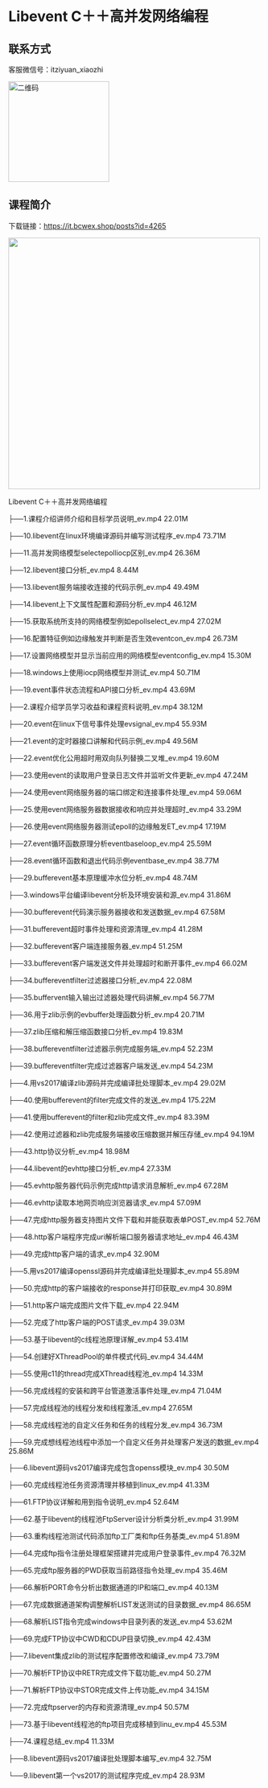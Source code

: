 # Libevent C＋＋高并发网络编程

## 联系方式

客服微信号：itziyuan_xiaozhi

<img src="https://ziyuanyun.oss-cn-guangzhou.aliyuncs.com/common/20240614073449/666b82192834a.jpg" width="200" height="200" alt="二维码">

## 课程简介

下载链接：https://it.bcwex.shop/posts?id=4265

<img src="https://ziyuanyun.oss-cn-guangzhou.aliyuncs.com/yun/20240717073015/66970287575f6.jpg" width="500" alt="">

  

 Libevent C＋＋高并发网络编程

 ├──1.课程介绍讲师介绍和目标学员说明_ev.mp4 22.01M

 ├──10.libevent在linux环境编译源码并编写测试程序_ev.mp4 73.71M

 ├──11.高并发网络模型selectepolliocp区别_ev.mp4 26.36M

 ├──12.libevent接口分析_ev.mp4 8.44M

 ├──13.libevent服务端接收连接的代码示例_ev.mp4 49.49M

 ├──14.libevent上下文属性配置和源码分析_ev.mp4 46.12M

 ├──15.获取系统所支持的网络模型例如epollselect_ev.mp4 27.02M

 ├──16.配置特征例如边缘触发并判断是否生效eventcon_ev.mp4 26.73M

 ├──17.设置网络模型并显示当前应用的网络模型eventconfig_ev.mp4 15.30M

 ├──18.windows上使用iocp网络模型并测试_ev.mp4 50.71M

 ├──19.event事件状态流程和API接口分析_ev.mp4 43.69M

 ├──2.课程介绍学员学习收益和课程资料说明_ev.mp4 38.12M

 ├──20.event在linux下信号事件处理evsignal_ev.mp4 55.93M

 ├──21.event的定时器接口讲解和代码示例_ev.mp4 49.56M

 ├──22.event优化公用超时用双向队列替换二叉堆_ev.mp4 19.60M

 ├──23.使用event的读取用户登录日志文件并监听文件更新_ev.mp4 47.24M

 ├──24.使用event网络服务器的端口绑定和连接事件处理_ev.mp4 59.06M

 ├──25.使用event网络服务器数据接收和响应并处理超时_ev.mp4 33.29M

 ├──26.使用event网络服务器测试epoll的边缘触发ET_ev.mp4 17.19M

 ├──27.event循环函数原理分析eventbaseloop_ev.mp4 25.59M

 ├──28.event循环函数和退出代码示例eventbase_ev.mp4 38.77M

 ├──29.bufferevent基本原理缓冲水位分析_ev.mp4 48.74M

 ├──3.windows平台编译libevent分析及环境安装和源_ev.mp4 31.86M

 ├──30.bufferevent代码演示服务器接收和发送数据_ev.mp4 67.58M

 ├──31.bufferevent超时事件处理和资源清理_ev.mp4 41.28M

 ├──32.bufferevent客户端连接服务器_ev.mp4 51.25M

 ├──33.bufferevent客户端发送文件并处理超时和断开事件_ev.mp4 66.02M

 ├──34.buffereventfilter过滤器接口分析_ev.mp4 22.08M

 ├──35.buffervent输入输出过滤器处理代码讲解_ev.mp4 56.77M

 ├──36.用于zlib示例的evbuffer处理函数分析_ev.mp4 20.71M

 ├──37.zlib压缩和解压缩函数接口分析_ev.mp4 19.83M

 ├──38.buffereventfilter过滤器示例完成服务端_ev.mp4 52.23M

 ├──39.buffereventfilter完成过滤器客户端发送_ev.mp4 54.23M

 ├──4.用vs2017编译zlib源码并完成编译批处理脚本_ev.mp4 29.02M

 ├──40.使用bufferevent的filter完成文件的发送_ev.mp4 175.22M

 ├──41.使用bufferevent的filter和zlib完成文件_ev.mp4 83.39M

 ├──42.使用过滤器和zlib完成服务端接收压缩数据并解压存储_ev.mp4 94.19M

 ├──43.http协议分析_ev.mp4 18.98M

 ├──44.libevent的evhttp接口分析_ev.mp4 27.33M

 ├──45.evhttp服务器代码示例完成http请求消息解析_ev.mp4 67.28M

 ├──46.evhttp读取本地网页响应浏览器请求_ev.mp4 57.09M

 ├──47.完成http服务器支持图片文件下载和并能获取表单POST_ev.mp4 52.76M

 ├──48.http客户端程序完成uri解析端口服务器请求地址_ev.mp4 46.43M

 ├──49.完成http客户端的请求_ev.mp4 32.90M

 ├──5.用vs2017编译openssl源码并完成编译批处理脚本_ev.mp4 55.89M

 ├──50.完成http的客户端接收的response并打印获取_ev.mp4 30.89M

 ├──51.http客户端完成图片文件下载_ev.mp4 22.94M

 ├──52.完成了http客户端的POST请求_ev.mp4 39.03M

 ├──53.基于libevent的c线程池原理详解_ev.mp4 53.41M

 ├──54.创建好XThreadPool的单件模式代码_ev.mp4 34.44M

 ├──55.使用c11的thread完成XThread线程池_ev.mp4 14.33M

 ├──56.完成线程的安装和跨平台管道激活事件处理_ev.mp4 71.04M

 ├──57.完成线程池的线程分发和线程激活_ev.mp4 27.65M

 ├──58.完成线程池的自定义任务和任务的线程分发_ev.mp4 36.73M

 ├──59.完成想线程池线程中添加一个自定义任务并处理客户发送的数据_ev.mp4 25.86M

 ├──6.libevent源码vs2017编译完成包含openss模块_ev.mp4 30.50M

 ├──60.完成线程池任务资源清理并移植到linux_ev.mp4 41.33M

 ├──61.FTP协议详解和用到指令说明_ev.mp4 52.64M

 ├──62.基于libevent的线程池FtpServer设计分析类分析_ev.mp4 31.99M

 ├──63.重构线程池测试代码添加ftp工厂类和ftp任务基类_ev.mp4 51.89M

 ├──64.完成ftp指令注册处理框架搭建并完成用户登录事件_ev.mp4 76.32M

 ├──65.完成ftp服务器的PWD获取当前路径指令处理_ev.mp4 35.46M

 ├──66.解析PORT命令分析出数据通道的IP和端口_ev.mp4 40.13M

 ├──67.完成数据通道架构调整解析LIST发送测试的目录数据_ev.mp4 86.65M

 ├──68.解析LIST指令完成windows中目录列表的发送_ev.mp4 53.62M

 ├──69.完成FTP协议中CWD和CDUP目录切换_ev.mp4 42.43M

 ├──7.libevent集成zlib的测试程序配置修改和编译_ev.mp4 73.79M

 ├──70.解析FTP协议中RETR完成文件下载功能_ev.mp4 50.27M

 ├──71.解析FTP协议中STOR完成文件上传功能_ev.mp4 34.15M

 ├──72.完成ftpserver的内存和资源清理_ev.mp4 50.57M

 ├──73.基于libevent线程池的ftp项目完成移植到linu_ev.mp4 45.53M

 ├──74.课程总结_ev.mp4 11.33M

 ├──8.libevent源码vs2017编译批处理脚本编写_ev.mp4 32.75M

 └──9.libevent第一个vs2017的测试程序完成_ev.mp4 28.93M

 &nbsp;

  